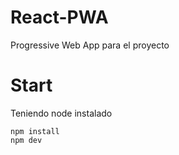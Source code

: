 # React-PWA
Progressive Web App para el proyecto

# Start
Teniendo node instalado   
```
npm install
npm dev
```
